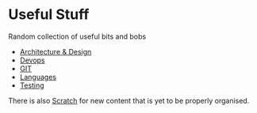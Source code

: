 # Useful Stuff

Random collection of useful bits and bobs

* [Architecture & Design](architecture)
* [Devops](devops)
* [GIT](git)
* [Languages](languages)
* [Testing](testing)

There is also [Scratch](./scratch) for new content that is yet to be properly organised. 


